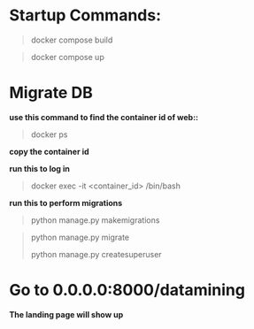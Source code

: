 # Startup Commands:
>docker compose build

>docker compose up

# Migrate DB
**use this command to find the container id of web::**

>docker ps

**copy the container id**

**run this to log in**

>docker exec -it <container_id> /bin/bash

**run this to perform migrations**

> python manage.py makemigrations

> python manage.py migrate
>
> python manage.py createsuperuser

# Go to 0.0.0.0:8000/datamining
**The landing page will show up**